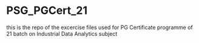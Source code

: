 # PSG_PGCert_21

this is the repo of the excercise files used for PG Certificate programme of 21 batch on Industrial Data Analytics subject
